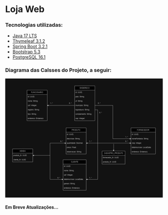 # Loja Web

### Tecnologias utilizadas:

* [Java 17 LTS](https://www.oracle.com/java/technologies/javase/jdk17-archive-downloads.html)
* [Thymeleaf 3.1.2](https://www.thymeleaf.org/)
* [Spring Boot 3.2.1](https://spring.io/)
* [Bootstrap 5.3](https://getbootstrap.com/)
* [PostgreSQL 16.1](https://www.postgresql.org/)

<h3>Diagrama das Calsses do Projeto, a seguir:</h3>
  <div>
    <img src="https://github.com/mateuslph/lojaStock/blob/master/imgs/Diagrama_de_Classe_lojaStock.jpg"></img>
  </div>

  <h4>Em Breve Atualizações...</h4>
